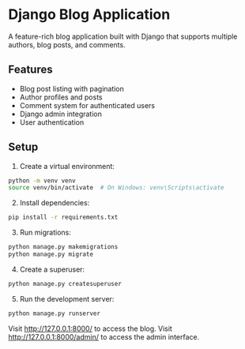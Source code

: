 # Django Blog Application

A feature-rich blog application built with Django that supports multiple authors, blog posts, and comments.

## Features

- Blog post listing with pagination
- Author profiles and posts
- Comment system for authenticated users
- Django admin integration
- User authentication

## Setup

1. Create a virtual environment:
```bash
python -m venv venv
source venv/bin/activate  # On Windows: venv\Scripts\activate
```

2. Install dependencies:
```bash
pip install -r requirements.txt
```

3. Run migrations:
```bash
python manage.py makemigrations
python manage.py migrate
```

4. Create a superuser:
```bash
python manage.py createsuperuser
```

5. Run the development server:
```bash
python manage.py runserver
```

Visit http://127.0.0.1:8000/ to access the blog.
Visit http://127.0.0.1:8000/admin/ to access the admin interface. 